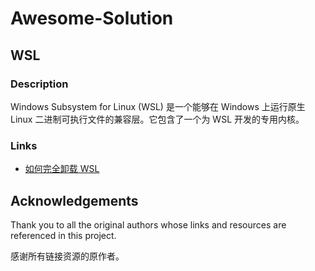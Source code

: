 # Awesome-Solution

## WSL

### Description

Windows Subsystem for Linux (WSL) 是一个能够在 Windows 上运行原生 Linux 二进制可执行文件的兼容层。它包含了一个为 WSL 开发的专用内核。

### Links

- [如何完全卸载 WSL](https://www.cnblogs.com/xietianjiao/p/18080490)

## Acknowledgements

Thank you to all the original authors whose links and resources are referenced in this project.

感谢所有链接资源的原作者。
